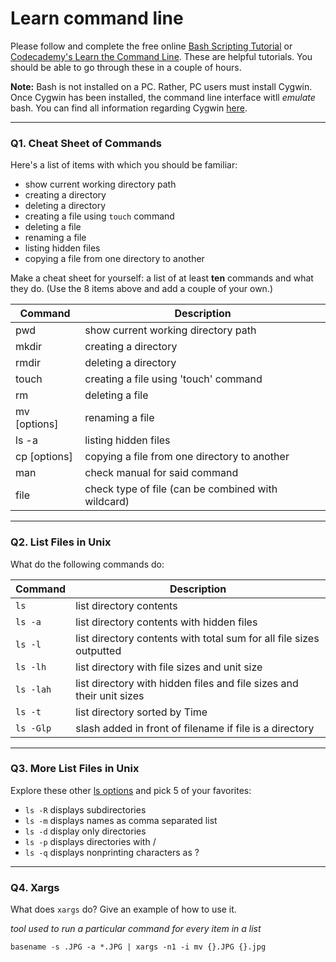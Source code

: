# Learn command line

Please follow and complete the free online [Bash Scripting Tutorial](https://ryanstutorials.net/bash-scripting-tutorial/) or [Codecademy's Learn the Command Line](https://www.codecademy.com/learn/learn-the-command-line). These are helpful tutorials. You should be able to go through these in a couple of hours.

**Note:** Bash is not installed on a PC. Rather, PC users must install Cygwin. Once Cygwin has been installed, the command line interface witll _emulate_ bash. You can find all information regarding Cygwin [here](https://www.cygwin.com/).

---

### Q1.  Cheat Sheet of Commands  

Here's a list of items with which you should be familiar:  
* show current working directory path
* creating a directory
* deleting a directory
* creating a file using `touch` command
* deleting a file
* renaming a file
* listing hidden files
* copying a file from one directory to another

Make a cheat sheet for yourself: a list of at least **ten** commands and what they do.  (Use the 8 items above and add a couple of your own.)  

Command | Description
-------| ---------
pwd | show current working directory path
mkdir | creating a directory
rmdir | deleting a directory
touch <file name> | creating a file using 'touch' command
rm | deleting a file
mv [options] <source> <destination> | renaming a file
ls -a | listing hidden files
cp [options] <source> <destination> | copying a file from one directory to another
man <directory> | check manual for said command
file <directory> | check type of file (can be combined with wildcard)

---

### Q2.  List Files in Unix   

What do the following commands do: 
 
Command | Description
------ | ----------
`ls`    | list directory contents
`ls -a` | list directory contents with hidden files 
`ls -l` | list directory contents with total sum for all file sizes outputted
`ls -lh`| list directory with file sizes and unit size
`ls -lah` | list directory with hidden files and file sizes and their unit sizes
`ls -t` | list directory sorted by Time
`ls -Glp` | slash added in front of filename if file is a directory


---

### Q3.  More List Files in Unix  

Explore these other [ls options](http://www.techonthenet.com/unix/basic/ls.php) and pick 5 of your favorites:

* `ls -R` displays subdirectories
* `ls -m` displays names as comma separated list
* `ls -d` display only directories
* `ls -p` displays directories with /
* `ls -q` displays nonprinting characters as ?

---

### Q4.  Xargs   

What does `xargs` do? Give an example of how to use it.


_tool used to run a particular command for every item in a list_


`basename -s .JPG -a *.JPG | xargs -n1 -i mv {}.JPG {}.jpg`

 

